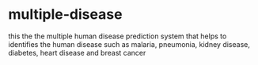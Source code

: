 # multiple-disease
this the the multiple human disease prediction system that helps to identifies the human disease such as malaria, pneumonia, kidney disease, diabetes, heart disease and breast cancer  
